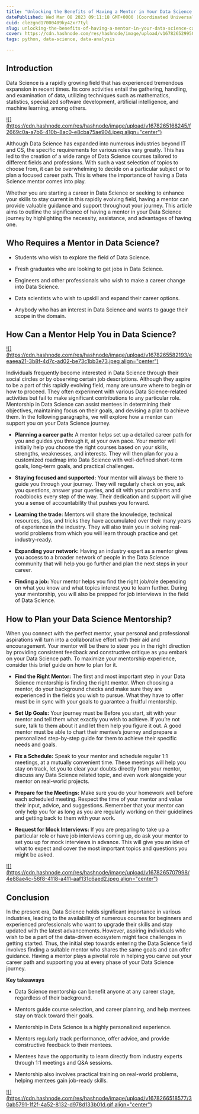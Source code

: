 ```yaml
---
title: "Unlocking the Benefits of Having a Mentor in Your Data Science Career"
datePublished: Wed Mar 08 2023 09:11:18 GMT+0000 (Coordinated Universal Time)
cuid: clezgnd17000409ky42xr7tyl
slug: unlocking-the-benefits-of-having-a-mentor-in-your-data-science-career
cover: https://cdn.hashnode.com/res/hashnode/image/upload/v1678265299502/fd2dd17e-206d-4d75-8004-44ee8b3d2ff8.png
tags: python, data-science, data-analysis

---
```


## **Introduction**

Data Science is a rapidly growing field that has experienced tremendous expansion in recent times. Its core activities entail the gathering, handling, and examination of data, utilizing techniques such as mathematics, statistics, specialized software development, artificial intelligence, and machine learning, among others.

[![](https://cdn.hashnode.com/res/hashnode/image/upload/v1678265168245/f2669c0a-a7b6-410b-8ac0-e8cba75ae904.jpeg align="center")](https://www.kentotskan.top/ProductDetail.aspx?iid=150657224&pr=39.88)

Although Data Science has expanded into numerous industries beyond IT and CS, the specific requirements for various roles vary greatly. This has led to the creation of a wide range of Data Science courses tailored to different fields and professions. With such a vast selection of topics to choose from, it can be overwhelming to decide on a particular subject or to plan a focused career path. This is where the importance of having a Data Science mentor comes into play.

Whether you are starting a career in Data Science or seeking to enhance your skills to stay current in this rapidly evolving field, having a mentor can provide valuable guidance and support throughout your journey. This article aims to outline the significance of having a mentor in your Data Science journey by highlighting the necessity, assistance, and advantages of having one.

## **Who Requires a Mentor in Data Science?**

* Students who wish to explore the field of Data Science.
    
* Fresh graduates who are looking to get jobs in Data Science.
    
* Engineers and other professionals who wish to make a career change into Data Science.
    
* Data scientists who wish to upskill and expand their career options.
    
* Anybody who has an interest in Data Science and wants to gauge their scope in the domain.
    

## **How Can a Mentor Help You in Data Science?**

[![](https://cdn.hashnode.com/res/hashnode/image/upload/v1678265582193/eeaeea21-3b8f-4d7c-ad02-be73c1bb3e73.jpeg align="center")](www.wapa.gov)

Individuals frequently become interested in Data Science through their social circles or by observing certain job descriptions. Although they aspire to be a part of this rapidly evolving field, many are unsure where to begin or how to proceed. They often experiment with various Data Science-related activities but fail to make significant contributions to any particular role. Mentorship in Data Science can assist mentees in determining their objectives, maintaining focus on their goals, and devising a plan to achieve them. In the following paragraphs, we will explore how a mentor can support you on your Data Science journey.

* **Planning a career path:** A mentor helps set up a detailed career path for you and guides you through it, at your own pace. Your mentor will initially help you choose the right courses based on your skills, strengths, weaknesses, and interests. They will then plan for you a customized roadmap into Data Science with well-defined short-term goals, long-term goals, and practical challenges.
    
* **Staying focused and supported:** Your mentor will always be there to guide you through your journey. They will regularly check on you, ask you questions, answer your queries, and sit with your problems and roadblocks every step of the way. Their dedication and support will give you a sense of accountability that pushes you forward.
    
* **Learning the trade:** Mentors will share the knowledge, technical resources, tips, and tricks they have accumulated over their many years of experience in the industry. They will also train you in solving real-world problems from which you will learn through practice and get industry-ready.
    
* **Expanding your network:** Having an industry expert as a mentor gives you access to a broader network of people in the Data Science community that will help you go further and plan the next steps in your career.
    
* **Finding a job:** Your mentor helps you find the right job/role depending on what you know and what topics interest you to learn further. During your mentorship, you will also be prepped for job interviews in the field of Data Science.
    

## **How to Plan your Data Science Mentorship?**

When you connect with the perfect mentor, your personal and professional aspirations will turn into a collaborative effort with their aid and encouragement. Your mentor will be there to steer you in the right direction by providing consistent feedback and constructive critique as you embark on your Data Science path. To maximize your mentorship experience, consider this brief guide on how to plan for it.

* **Find the Right Mentor:** The first and most important step in your Data Science mentorship is finding the right mentor. When choosing a mentor, do your background checks and make sure they are experienced in the fields you wish to pursue. What they have to offer must be in sync with your goals to guarantee a fruitful mentorship.
    
* **Set Up Goals:** Your journey must be Before you start, sit with your mentor and tell them what exactly you wish to achieve. If you’re not sure, talk to them about it and let them help you figure it out. A good mentor must be able to chart their mentee’s journey and prepare a personalized step-by-step guide for them to achieve their specific needs and goals.
    
* **Fix a Schedule:** Speak to your mentor and schedule regular 1:1 meetings, at a mutually convenient time. These meetings will help you stay on track, let you to clear your doubts directly from your mentor, discuss any Data Science related topic, and even work alongside your mentor on real-world projects.
    
* **Prepare for the Meetings:** Make sure you do your homework well before each scheduled meeting. Respect the time of your mentor and value their input, advice, and suggestions. Remember that your mentor can only help you for as long as you are regularly working on their guidelines and getting back to them with your work.
    
* **Request for Mock Interviews:** If you are preparing to take up a particular role or have job interviews coming up, do ask your mentor to set you up for mock interviews in advance. This will give you an idea of what to expect and cover the most important topics and questions you might be asked.
    

[![](https://cdn.hashnode.com/res/hashnode/image/upload/v1678265707998/4e88ae4c-56f8-4118-a411-aaf131c6aed2.jpeg align="center")](www.tenthousandcoffees.com)

## **Conclusion**

In the present era, Data Science holds significant importance in various industries, leading to the availability of numerous courses for beginners and experienced professionals who want to upgrade their skills and stay updated with the latest advancements. However, aspiring individuals who wish to be a part of the data-driven ecosystem might face challenges in getting started. Thus, the initial step towards entering the Data Science field involves finding a suitable mentor who shares the same goals and can offer guidance. Having a mentor plays a pivotal role in helping you carve out your career path and supporting you at every phase of your Data Science journey.

**Key takeaways**

* Data Science mentorship can benefit anyone at any career stage, regardless of their background.
    
* Mentors guide course selection, and career planning, and help mentees stay on track toward their goals.
    
* Mentorship in Data Science is a highly personalized experience.
    
* Mentors regularly track performance, offer advice, and provide constructive feedback to their mentees.
    
* Mentees have the opportunity to learn directly from industry experts through 1:1 meetings and Q&A sessions.
    
* Mentorship also involves practical training on real-world problems, helping mentees gain job-ready skills.
    

[![](https://cdn.hashnode.com/res/hashnode/image/upload/v1678266518577/30ab5791-1f2f-4a52-8132-d978d133b01d.gif align="center")](https://giphy.com/gifs/dinosaur-dino-dinosally-Bht33KS4YXaHS5ABOP)